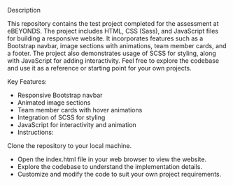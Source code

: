 Description

This repository contains the test project completed for the assessment at eBEYONDS. The project includes HTML, CSS (Sass), and JavaScript files for building a responsive website. It incorporates features such as a Bootstrap navbar, image sections with animations, team member cards, and a footer. The project also demonstrates usage of SCSS for styling, along with JavaScript for adding interactivity. Feel free to explore the codebase and use it as a reference or starting point for your own projects.

Key Features:

- Responsive Bootstrap navbar
- Animated image sections
- Team member cards with hover animations
- Integration of SCSS for styling
- JavaScript for interactivity and animation
- Instructions:

Clone the repository to your local machine.
- Open the index.html file in your web browser to view the website.
- Explore the codebase to understand the implementation details.
- Customize and modify the code to suit your own project requirements.
